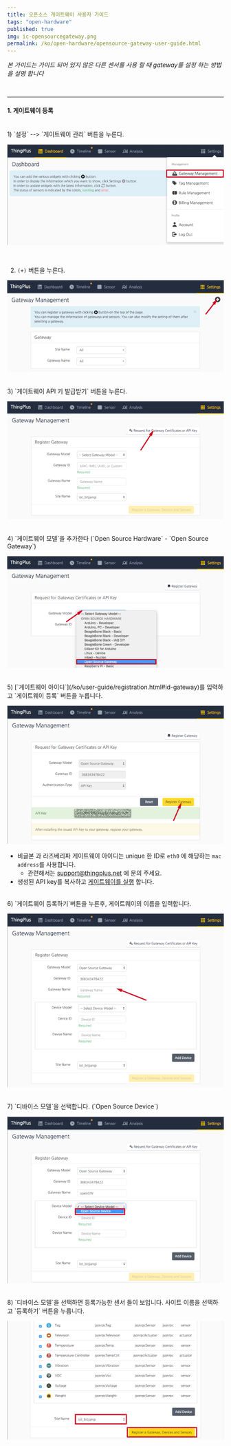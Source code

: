 ```yaml
---
title: 오픈소스 게이트웨이 사용자 가이드
tags: "open-hardware"
published: true
img: ic-opensourcegateway.png
permalink: /ko/open-hardware/opensource-gateway-user-guide.html
---
```

_본 가이드는 가이드 되어 있지 않은 다른 센서를 사용 할 때 gateway를 설정 하는 방법을 설명 합니다_

<br/>

---

#### 1. 게이트웨이 등록

<br/>
1) `설정` --> `게이트웨이 관리` 버튼을 누른다.

![setting_gateway_management](/assets/open_gw_01.png)

<br/>

2) `(+)` 버튼을 누른다.

![gateway_management](/assets/open_gw_02.png)

<br/>
3) `게이트웨이 API 키 발급받기` 버튼을 누른다. 

![register_gateway](/assets/open_gw_03.png)

<br/>
4) `게이트웨이 모델`을 추가한다 (`Open Source Hardware` - `Open Source Gateway`)

![input_gateway_name](/assets/open_gw_04.png)

<br/>
5) [`게이트웨이 아이디`](/ko/user-guide/registration.html#id-gateway)를 입력하고 `게이트웨이 등록` 버튼을 누릅니다. 

![input_gateway_id](/assets/open_gw_05.png)

- 비글본 과 라즈베리파 게이트웨이 아이디는 unique 한 ID로 `eth0` 에 해당하는 `mac address`를 사용합니다. 
  - 관련해서는 support@thingplus.net 에 문의 주세요.
- 생성된 API key를 복사하고 [게이트웨이를 실행](/ko/user-guide/registration.html#id-run-gateway) 합니다.

<br/>
6) `게이트웨이 등록하기`버튼을 누른후, 게이트웨이의 이름을 입력합니다.

![register_gateway](/assets/open_gw_06.png)

<br/>
7) `디바이스 모델`을 선택합니다. (`Open Source Device`)

![input_device_model](/assets/open_gw_07.png)

<br/>
8) `디바이스 모델`을 선택하면 등록가능한 센서 들이 보입니다. 사이트 이름을 선택하고 `등록하기` 버튼을 누릅니다.

![registration](/assets/open_gw_08.png)

<br/>

<div class='scrolltop'>
    <div class='scroll icon'><i class="fa fa-arrow-circle-up"></i></div>
</div>